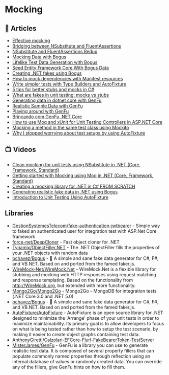 # Mocking

## 📝 Articles

- [Effective mocking](https://cezarypiatek.github.io/post/effective-mocking/)
- [Bridging between NSubstitute and FluentAssertions](https://www.neovolve.com/2014/10/07/bridging-between-nsubstitute-and-fluentassertions/)
- [NSubstitute and FluentAssertions Redux](https://www.neovolve.com/2021/04/25/nsubstitute-and-fluentassertions-redux/)
- [Mocking Data with Bogus](https://dev.to/integerman/mocking-data-with-bogus-25ac)
- [Lifelike Test Data Generation with Bogus](http://dontcodetired.com/blog/post/Lifelike-Test-Data-Generation-with-Bogus)
- [Seed Entity Framework Core With Bogus Data](https://khalidabuhakmeh.com/seed-entity-framework-core-with-bogus)
- [Creating .NET fakes using Bogus](https://cmatskas.com/creating-net-fakes-using-bogus-2/)
- [How to mock dependencies with Manifest resources](https://www.code4it.dev/blog/mock-dependency-with-manifest-resources)
- [Write simpler tests with Type Builders and AutoFixture](https://canro91.github.io/2021/06/21/WriteSimplerTestsTypeBuilderAndAutoFixture/)
- [5 tips for better stubs and mocks in C#](https://canro91.github.io/2021/06/07/TipsForBetterStubsAndMocks/)
- [What are fakes in unit testing: mocks vs stubs](https://canro91.github.io/2021/05/24/WhatAreFakesInTesting/)
- [Generating data in dotnet core with GenFu](http://taswar.zeytinsoft.com/generating-data-in-dotnet-core-with-genfu/)
- [Realistic Sample Data with GenFu](https://www.davepaquette.com/archive/2015/11/15/realistic-sample-data-with-genfu.aspx)
- [Playing around with GenFu](https://asp.net-hacker.rocks/2016/01/27/playing-around-with-GenFu.html)
- [Brincando com GenFu .NET Core](https://dev.to/juniorporfirio/brincando-com-genfu-net-core-5gon)
- [How to use Moq and xUnit for Unit Testing Controllers in ASP.NET Core](https://www.hosting.work/aspnet-core-moq-xunit-unit-testing/)
- [Mocking a method in the same test class using Mockito](https://towardsdatascience.com/mocking-a-method-in-the-same-test-class-using-mockito-b8f997916109)
- [Why I stopped worrying about test setups by using AutoFixture](https://timdeschryver.dev/blog/why-i-stopped-worrying-about-test-setups-by-using-autofixture)
## 📺 Videos
- [Clean mocking for unit tests using NSubstitute in .NET (Core, Framework, Standard)](https://www.youtube.com/watch?v=LcQYv0cBWk0)
- [Getting started with Mocking using Moq in .NET (Core, Framework, Standard)](https://www.youtube.com/watch?v=9ZvDBSQa_so)
- [Creating a mocking library for .NET in C# FROM SCRATCH](https://www.youtube.com/watch?v=9kEURoqHKZ0)
- [Generating realistic fake data in .NET using Bogus](https://www.youtube.com/watch?v=T9pwE1GAr_U)
- [Introduction to Unit Testing Using AutoFixture](https://www.youtube.com/watch?v=ivEke62spOg)

## Libraries
- [GestionSystemesTelecom/fake-authentication-jwtbearer](https://github.com/GestionSystemesTelecom/fake-authentication-jwtbearer/) - Simple way to faked an authenticated user for integration test with ASP.Net Core framework
- [force-net/DeepCloner](https://github.com/force-net/DeepCloner) - Fast object cloner for .NET
- [Tynamix/ObjectFiller.NET](https://github.com/Tynamix/ObjectFiller.NET/) - The .NET ObjectFiller fills the properties of your .NET objects with random data
- [bchavez/Bogus](https://github.com/bchavez/Bogus) - 📇 A simple and sane fake data generator for C#, F#, and VB.NET. Based on and ported from the famed faker.js.
- [WireMock-Net/WireMock.Net](https://github.com/WireMock-Net/WireMock.Net) - WireMock.Net is a flexible library for stubbing and mocking web HTTP responses using request matching and response templating. Based on the functionality from http://WireMock.org, but extended with more functionality.
- [Mongo2Go/Mongo2Go](https://github.com/Mongo2Go/Mongo2Go) - Mongo2Go - MongoDB for integration tests (.NET Core 3.0 and .NET 5.0)
- [bchavez/Bogus](https://github.com/bchavez/Bogus) - 📇 A simple and sane fake data generator for C#, F#, and VB.NET. Based on and ported from the famed faker.js.
- [AutoFixture/AutoFixture](https://github.com/AutoFixture/AutoFixture) - AutoFixture is an open source library for .NET designed to minimize the 'Arrange' phase of your unit tests in order to maximize maintainability. Its primary goal is to allow developers to focus on what is being tested rather than how to setup the test scenario, by making it easier to create object graphs containing test data.
- [AnthonyGiretti/Calzolari-EFCore-Flurl-FakeBearerToken-TestServer](https://github.com/AnthonyGiretti/Calzolari-EFCore-Flurl-FakeBearerToken-TestServer)
- [MisterJames/GenFu](https://github.com/MisterJames/GenFu) - GenFu is a library you can use to generate realistic test data. It is composed of several property fillers that can populate commonly named properties through reflection using an internal database of values or randomly created data. You can override any of the fillers, give GenFu hints on how to fill them.